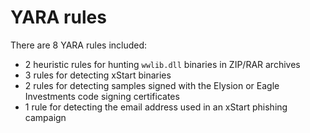 # YARA rules
There are 8 YARA rules included:
* 2 heuristic rules for hunting `wwlib.dll` binaries in ZIP/RAR archives
* 3 rules for detecting xStart binaries
* 2 rules for detecting samples signed with the Elysion or Eagle Investments code signing certificates
* 1 rule for detecting the email address used in an xStart phishing campaign